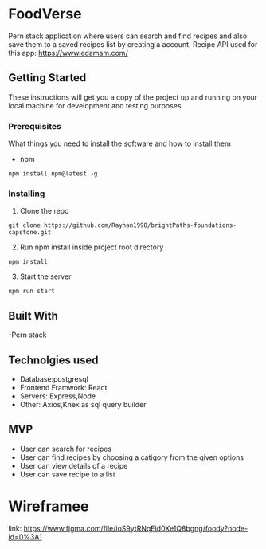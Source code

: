 # FoodVerse

Pern stack application where users can search and find recipes and also save them to a saved recipes list by creating a account.
Recipe API used for this app: https://www.edamam.com/

## Getting Started

These instructions will get you a copy of the project up and running on your local machine for development and testing purposes.

### Prerequisites

What things you need to install the software and how to install them

- npm

```
npm install npm@latest -g
```

### Installing

1. Clone the repo

```
git clone https://github.com/Rayhan1998/brightPaths-foundations-capstone.git
```

2. Run npm install inside project root directory

```
npm install
```

3. Start the server

```
npm run start
```

## Built With

-Pern stack

## Technolgies used

- Database:postgresql
- Frontend Framwork: React
- Servers: Express,Node
- Other: Axios,Knex as sql query builder

## MVP

- User can search for recipes
- User can find recipes by choosing a catigory from the given options
- User can view details of a recipe
- User can save recipe to a list

# Wireframee

link: https://www.figma.com/file/ioS9ytRNqEid0Xe1Q8bgng/foody?node-id=0%3A1

```

```
